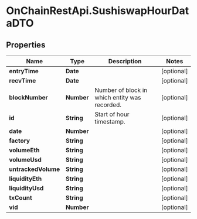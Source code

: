 # OnChainRestApi.SushiswapHourDataDTO

## Properties

Name | Type | Description | Notes
------------ | ------------- | ------------- | -------------
**entryTime** | **Date** |  | [optional] 
**recvTime** | **Date** |  | [optional] 
**blockNumber** | **Number** | Number of block in which entity was recorded. | [optional] 
**id** | **String** | Start of hour timestamp. | [optional] 
**date** | **Number** |  | [optional] 
**factory** | **String** |  | [optional] 
**volumeEth** | **String** |  | [optional] 
**volumeUsd** | **String** |  | [optional] 
**untrackedVolume** | **String** |  | [optional] 
**liquidityEth** | **String** |  | [optional] 
**liquidityUsd** | **String** |  | [optional] 
**txCount** | **String** |  | [optional] 
**vid** | **Number** |  | [optional] 


